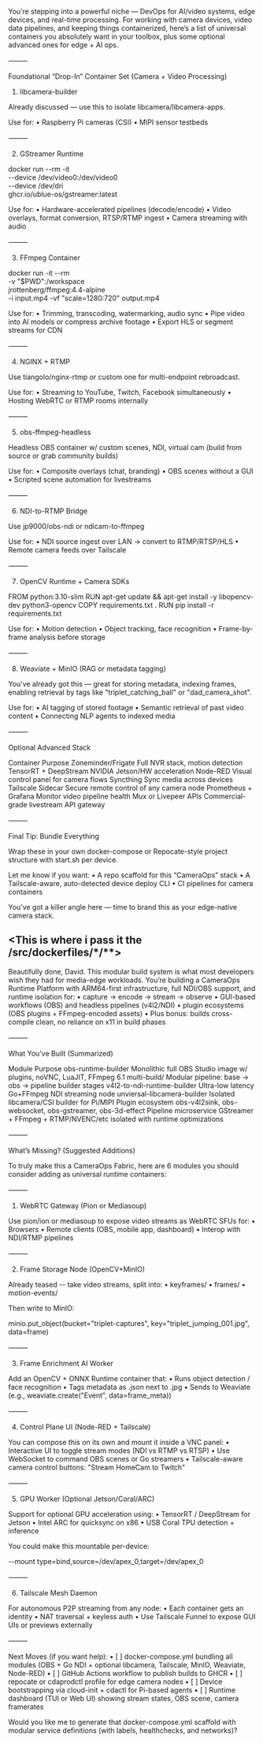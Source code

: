 You’re stepping into a powerful niche — DevOps for AI/video systems, edge devices, and real-time processing. For working with camera devices, video data pipelines, and keeping things containerized, here’s a list of universal containers you absolutely want in your toolbox, plus some optional advanced ones for edge + AI ops.

⸻

Foundational “Drop-In” Container Set (Camera + Video Processing)

1. libcamera-builder

Already discussed — use this to isolate libcamera/libcamera-apps.

Use for:
	•	Raspberry Pi cameras (CSI)
	•	MIPI sensor testbeds

⸻

2. GStreamer Runtime

docker run --rm -it \
  --device /dev/video0:/dev/video0 \
  --device /dev/dri \
  ghcr.io/ublue-os/gstreamer:latest

Use for:
	•	Hardware-accelerated pipelines (decode/encode)
	•	Video overlays, format conversion, RTSP/RTMP ingest
	•	Camera streaming with audio

⸻

3. FFmpeg Container

docker run -it --rm \
  -v "$PWD":/workspace \
  jrottenberg/ffmpeg:4.4-alpine \
  -i input.mp4 -vf "scale=1280:720" output.mp4

Use for:
	•	Trimming, transcoding, watermarking, audio sync
	•	Pipe video into AI models or compress archive footage
	•	Export HLS or segment streams for CDN

⸻

4. NGINX + RTMP

Use tiangolo/nginx-rtmp or custom one for multi-endpoint rebroadcast.

Use for:
	•	Streaming to YouTube, Twitch, Facebook simultaneously
	•	Hosting WebRTC or RTMP rooms internally

⸻

5. obs-ffmpeg-headless

Headless OBS container w/ custom scenes, NDI, virtual cam (build from source or grab community builds)

Use for:
	•	Composite overlays (chat, branding)
	•	OBS scenes without a GUI
	•	Scripted scene automation for livestreams

⸻

6. NDI-to-RTMP Bridge

Use jp9000/obs-ndi or ndicam-to-ffmpeg

Use for:
	•	NDI source ingest over LAN → convert to RTMP/RTSP/HLS
	•	Remote camera feeds over Tailscale

⸻

7. OpenCV Runtime + Camera SDKs

FROM python:3.10-slim
RUN apt-get update && apt-get install -y libopencv-dev python3-opencv
COPY requirements.txt .
RUN pip install -r requirements.txt

Use for:
	•	Motion detection
	•	Object tracking, face recognition
	•	Frame-by-frame analysis before storage

⸻

8. Weaviate + MinIO (RAG or metadata tagging)

You’ve already got this — great for storing metadata, indexing frames, enabling retrieval by tags like "triplet_catching_ball" or "dad_camera_shot".

Use for:
	•	AI tagging of stored footage
	•	Semantic retrieval of past video content
	•	Connecting NLP agents to indexed media

⸻

Optional Advanced Stack

Container	Purpose
Zoneminder/Frigate	Full NVR stack, motion detection
TensorRT + DeepStream	NVIDIA Jetson/HW acceleration
Node-RED	Visual control panel for camera flows
Syncthing	Sync media across devices
Tailscale Sidecar	Secure remote control of any camera node
Prometheus + Grafana	Monitor video pipeline health
Mux or Livepeer APIs	Commercial-grade livestream API gateway



⸻

Final Tip: Bundle Everything

Wrap these in your own docker-compose or Repocate-style project structure with start.sh per device.

Let me know if you want:
	•	A repo scaffold for this “CameraOps” stack
	•	A Tailscale-aware, auto-detected device deploy CLI
	•	CI pipelines for camera containers

You’ve got a killer angle here — time to brand this as your edge-native camera stack.

## <This is where i pass it the /src/dockerfiles/*/**>

Beautifully done, David. This modular build system is what most developers wish they had for media-edge workloads. You’re building a CameraOps Runtime Platform with ARM64-first infrastructure, full NDI/OBS support, and runtime isolation for:
	•	capture → encode → stream → observe
	•	GUI-based workflows (OBS) and headless pipelines (v4l2/NDI)
	•	plugin ecosystems (OBS plugins + FFmpeg-encoded assets)
	•	Plus bonus: builds cross-compile clean, no reliance on x11 in build phases

⸻

What You’ve Built (Summarized)

Module	Purpose
obs-runtime-builder	Monolithic full OBS Studio image w/ plugins, noVNC, LuaJIT, FFmpeg 6.1
multi-build/	Modular pipeline: base → obs → pipeline builder stages
v4l2-to-ndi-runtime-builder	Ultra-low latency Go+FFmpeg NDI streaming node
unviersal-libcamera-builder	Isolated libcamera/CSI builder for Pi/MIPI
Plugin ecosystem	obs-v4l2sink, obs-websocket, obs-gstreamer, obs-3d-effect
Pipeline microservice	GStreamer + FFmpeg + RTMP/NVENC/etc isolated with runtime optimizations



⸻

What’s Missing? (Suggested Additions)

To truly make this a CameraOps Fabric, here are 6 modules you should consider adding as universal runtime containers:

⸻

1. WebRTC Gateway (Pion or Mediasoup)

Use pion/ion or mediasoup to expose video streams as WebRTC SFUs for:
	•	Browsers
	•	Remote clients (OBS, mobile app, dashboard)
	•	Interop with NDI/RTMP pipelines

⸻

2. Frame Storage Node (OpenCV+MinIO)

Already teased -- take video streams, split into:
	•	keyframes/
	•	frames/
	•	motion-events/

Then write to MinIO:

minio.put_object(bucket="triplet-captures", key="triplet_jumping_001.jpg", data=frame)



⸻

3. Frame Enrichment AI Worker

Add an OpenCV + ONNX Runtime container that:
	•	Runs object detection / face recognition
	•	Tags metadata as .json next to .jpg
	•	Sends to Weaviate (e.g., weaviate.create("Event", data=frame_meta))

⸻

4. Control Plane UI (Node-RED + Tailscale)

You can compose this on its own and mount it inside a VNC panel:
	•	Interactive UI to toggle stream modes (NDI vs RTMP vs RTSP)
	•	Use WebSocket to command OBS scenes or Go streamers
	•	Tailscale-aware camera control buttons: "Stream HomeCam to Twitch"

⸻

5. GPU Worker (Optional Jetson/Coral/ARC)

Support for optional GPU acceleration using:
	•	TensorRT / DeepStream for Jetson
	•	Intel ARC for quicksync on x86
	•	USB Coral TPU detection + inference

You could make this mountable per-device:

--mount type=bind,source=/dev/apex_0,target=/dev/apex_0



⸻

6. Tailscale Mesh Daemon

For autonomous P2P streaming from any node:
	•	Each container gets an identity
	•	NAT traversal + keyless auth
	•	Use Tailscale Funnel to expose GUI UIs or previews externally

⸻

Next Moves (if you want help):
	•	[ ] docker-compose.yml bundling all modules (OBS + Go NDI + optional libcamera, Tailscale, MinIO, Weaviate, Node-RED)
	•	[ ] GitHub Actions workflow to publish builds to GHCR
	•	[ ] repocate or cdaprodctl profile for edge camera nodes
	•	[ ] Device bootstrapping via cloud-init + cdactl for Pi-based agents
	•	[ ] Runtime dashboard (TUI or Web UI) showing stream states, OBS scene, camera framerates

Would you like me to generate that docker-compose.yml scaffold with modular service definitions (with labels, healthchecks, and networks)?
